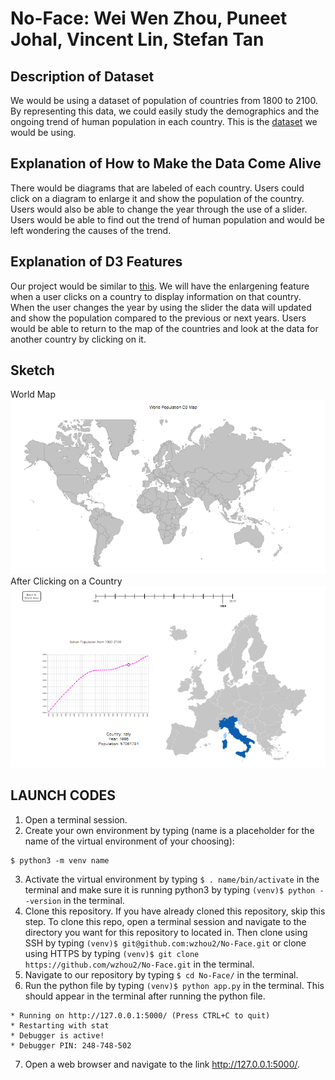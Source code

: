 # No-Face: Wei Wen Zhou, Puneet Johal, Vincent Lin, Stefan Tan

## Description of Dataset
We would be using a dataset of population of countries from 1800 to 2100. By representing this data, we could easily study the demographics and the ongoing trend of human population in each country. This is the [dataset](https://docs.google.com/spreadsheets/d/18Ep3s1S0cvlT1ovQG9KdipLEoQ1Ktz5LtTTQpDcWbX0/edit?fbclid=IwAR2jyskV6_9ngphh320K3Q0MtmshKmaupYqNLCYaBI4gf2LMHA1T1x1u8u8#gid=1863690772) we would be using.

## Explanation of How to Make the Data Come Alive
There would be diagrams that are labeled of each country. Users could click on a diagram to enlarge it and show the population of the country. Users would also be able to change the year through the use of a slider. Users would be able to find out the trend of human population and would be left wondering the causes of the trend.

## Explanation of D3 Features
Our project would be similar to [this](https://bl.ocks.org/mbostock/2206590). We will have the enlargening feature when a user clicks on a country to display information on that country. When the user changes the year by using the slider the data will updated and show the population compared to the previous or next years. Users would be able to return to the map of the countries and look at the data for another country by clicking on it.  

## Sketch
World Map
![sketch1](sketch1.png)
After Clicking on a Country
![sketch2](sketch2.png)

## LAUNCH CODES
1. Open a terminal session.
2. Create your own environment by typing (name is a placeholder for the name of the virtual environment of your choosing):
```
$ python3 -m venv name
```
3. Activate the virtual environment by typing ```$ . name/bin/activate``` in the terminal and make sure it is running python3 by typing ```(venv)$ python --version``` in the terminal.
4. Clone this repository. If you have already cloned this repository, skip this step. To clone this repo, open a terminal session and navigate to the directory you want for this repository to located in. Then clone using SSH by typing ```(venv)$ git@github.com:wzhou2/No-Face.git``` or clone using HTTPS by typing ```(venv)$ git clone https://github.com/wzhou2/No-Face.git``` in the terminal.
5. Navigate to our repository by typing ```$ cd No-Face/``` in the terminal.
6. Run the python file by typing ```(venv)$ python app.py``` in the terminal. This should appear in the terminal after running the python file.   
```
* Running on http://127.0.0.1:5000/ (Press CTRL+C to quit)
* Restarting with stat
* Debugger is active!
* Debugger PIN: 248-748-502
```
7. Open a web browser and navigate to the link http://127.0.0.1:5000/.
